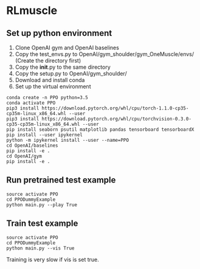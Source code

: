 # RLmuscle

## Set up python environment
1. Clone OpenAI gym and OpenAI baselines
2. Copy the test_envs.py to OpenAI/gym_shoulder/gym_OneMuscle/envs/ (Create the directory first)
3. Copy the __init__.py to the same directory
4. Copy the setup.py to OpenAI/gym_shoulder/
5. Download and install conda
6. Set up the virtual environment
```console
conda create -n PPO python=3.5
conda activate PPO
pip3 install https://download.pytorch.org/whl/cpu/torch-1.1.0-cp35-cp35m-linux_x86_64.whl --user
pip3 install https://download.pytorch.org/whl/cpu/torchvision-0.3.0-cp35-cp35m-linux_x86_64.whl --user
pip install seaborn psutil matplotlib pandas tensorboard tensorboardX
pip install --user ipykernel
python -m ipykernel install --user --name=PPO
cd OpenAI/baselines
pip install -e .
cd OpenAI/gym
pip install -e .
```
## Run pretrained test example
```console
source activate PPO
cd PPODummyExample
python main.py --play True
```
## Train test example
```console
source activate PPO
cd PPODummyExample
python main.py --vis True
```
Training is very slow if vis is set true.
